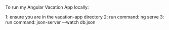To run my Angular Vacation App locally:

1: ensure you are in the vacation-app directory
2: run command: ng serve
3: run command: json-server --watch db.json

